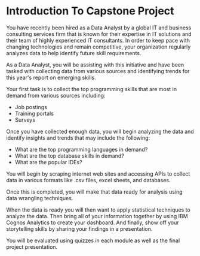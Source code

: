 # Introduction To Capstone Project

You have recently been hired as a Data Analyst by a global IT and business consulting services firm that is known for their expertise in IT solutions and their team of highly experienced IT consultants.  In order to keep pace with changing technologies and remain competitive, your organization regularly analyzes data to help identify future skill requirements. 

As a Data Analyst, you will be assisting with this initiative and have been tasked with collecting data from various sources and identifying trends for this year's report on emerging skills. 

Your first task is to collect the top programming skills that are most in demand from various sources including:

<ul>
  <li>Job postings</li>
  <li>Training portals</li>
  <li>Surveys</li>
</ul>

Once you have collected enough data, you will begin analyzing the data and identify insights and trends that may include the following:

<ul>
  <li>What are the top programming languages in demand?</li>
  <li>What are the top database skills in demand?</li>
  <li>What are the popular IDEs?</li>
</ul>

You will begin by scraping internet web sites and accessing APIs to collect data in various formats like .csv files, excel sheets, and databases.    

Once this is completed, you will make that data ready for analysis using data wrangling techniques.  

When the data is ready you will then want to apply statistical techniques to analyze the data.  Then bring all of your information together by using  IBM Cognos Analytics to create your dashboard. And finally, show off your storytelling skills by sharing your findings in a presentation.

You will be evaluated using quizzes in each module as well as the final project presentation.
